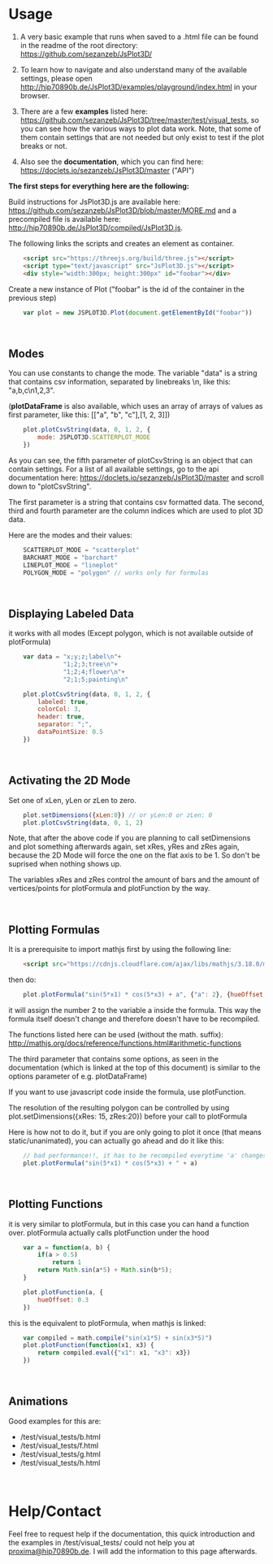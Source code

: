 # Usage

1. A very basic example that runs when saved to a .html file can be found in the readme of the root directory: https://github.com/sezanzeb/JsPlot3D/

2. To learn how to navigate and also understand many of the available settings, please open http://hip70890b.de/JsPlot3D/examples/playground/index.html in your browser.

3. There are a few **examples** listed here: https://github.com/sezanzeb/JsPlot3D/tree/master/test/visual_tests, so you can see how the various ways to plot data work. Note, that some of them contain settings that are not needed but only exist to test if the plot breaks or not.

4. Also see the **documentation**, which you can find here: https://doclets.io/sezanzeb/JsPlot3D/master ("API")


**The first steps for everything here are the following:**

Build instructions for JsPlot3D.js are available here: https://github.com/sezanzeb/JsPlot3D/blob/master/MORE.md and a precompiled file is available here: http://hip70890b.de/JsPlot3D/compiled/JsPlot3D.js.

The following links the scripts and creates an element as container.

```html
    <script src="https://threejs.org/build/three.js"></script>
    <script type="text/javascript" src="JsPlot3D.js"></script>
    <div style="width:300px; height:300px" id="foobar"></div>
```

Create a new instance of Plot ("foobar" is the id of the container in the previous step)

```js
    var plot = new JSPLOT3D.Plot(document.getElementById("foobar"))
```

<br/>

## Modes

You can use constants to change the mode. The variable "data" is a string that contains csv information, separated by linebreaks \n, like this: "a,b,c\n1,2,3".

(**plotDataFrame** is also available, which uses an array of arrays of values as first parameter, like this: [["a", "b", "c"],[1, 2, 3]])

```js
    plot.plotCsvString(data, 0, 1, 2, {
        mode: JSPLOT3D.SCATTERPLOT_MODE
    })
```

As you can see, the fifth parameter of plotCsvString is an object that can contain settings. For a list of all available settings, go to the api documentation here: https://doclets.io/sezanzeb/JsPlot3D/master and scroll down to "plotCsvString".

The first parameter is a string that contains csv formatted data. The second, third and fourth parameter are the column indices which are used to plot 3D data.

Here are the modes and their values:

```js
    SCATTERPLOT_MODE = "scatterplot"
    BARCHART_MODE = "barchart"
    LINEPLOT_MODE = "lineplot"
    POLYGON_MODE = "polygon" // works only for formulas
```

<br/>

## Displaying Labeled Data

it works with all modes (Except polygon, which is not available outside of plotFormula)

```js
    var data = "x;y;z;label\n"+
               "1;2;3;tree\n"+
               "1;2;4;flower\n"+
               "2;1;5;painting\n"

    plot.plotCsvString(data, 0, 1, 2, {
        labeled: true,
        colorCol: 3,
        header: true,
        separator: ";",
        dataPointSize: 0.5
    })
```

<br/>

## Activating the 2D Mode

Set one of xLen, yLen or zLen to zero.

```js
    plot.setDimensions({xLen:0}) // or yLen:0 or zLen: 0
    plot.plotCsvString(data, 0, 1, 2)
```

Note, that after the above code if you are planning to call setDimensions and plot something afterwards again, set xRes, yRes and zRes again, because the 2D Mode will force the one on the flat axis to be 1. So don't be suprised when nothing shows up.

The variables xRes and zRes control the amount of bars and the amount of vertices/points for plotFormula and plotFunction by the way.

<br/>

## Plotting Formulas

It is a prerequisite to import mathjs first by using the following line:

```html
    <script src="https://cdnjs.cloudflare.com/ajax/libs/mathjs/3.18.0/math.min.js"></script>
```

then do:

```js
    plot.plotFormula("sin(5*x1) * cos(5*x3) + a", {"a": 2}, {hueOffset: 0.3})
```

it will assign the number 2 to the variable a inside the formula. This way the formula itself doesn't change and therefore doesn't have to be recompiled.

The functions listed here can be used (without the math. suffix): http://mathjs.org/docs/reference/functions.html#arithmetic-functions

The third parameter that contains some options, as seen in the documentation (which is linked at the top of this document) is similar to the options parameter of e.g. plotDataFrame)

If you want to use javascript code inside the formula, use plotFunction.

The resolution of the resulting polygon can be controlled by using plot.setDimensions({xRes: 15, zRes:20}) before your call to plotFormula

Here is how not to do it, but if you are only going to plot it once (that means static/unanimated), you can actually go ahead and do it like this:

```js
    // bad performance!!, it has to be recompiled everytime 'a' changes (but it will work aswell):
    plot.plotFormula("sin(5*x1) * cos(5*x3) + " + a)
```

<br/>

## Plotting Functions

it is very similar to plotFormula, but in this case you can hand a function over. plotFormula actually calls plotFunction under the hood

```js
    var a = function(a, b) { 
        if(a > 0.5)
            return 1
        return Math.sin(a*5) + Math.sin(b*5);
    }

    plot.plotFunction(a, {
        hueOffset: 0.3
    })
```

this is the equivalent to plotFormula, when mathjs is linked:

```js
    var compiled = math.compile("sin(x1*5) + sin(x3*5)")
    plot.plotFunction(function(x1, x3) {
        return compiled.eval({"x1": x1, "x3": x3})
    })
```

<br/>

## Animations

Good examples for this are:

- /test/visual_tests/b.html
- /test/visual_tests/f.html
- /test/visual_tests/g.html
- /test/visual_tests/h.html

<br/>

# Help/Contact

Feel free to request help if the documentation, this quick introduction and the examples in /test/visual_tests/ could not help you at proxima@hip70890b.de. I will add the information to this page afterwards.
